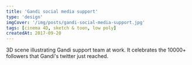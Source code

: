 ```yaml
---
title: 'Gandi social media support'
type: 'design'
imgCover: '/img/posts/gandi-social-media-support.jpg'
tags: [cinema 4D, sketch & toon, low poly]
createdAt: 2017-09-20
---
```


3D scene illustrating Gandi support team at work. It celebrates the 10000+ followers that Gandi's twitter just reached.
<!--more-->